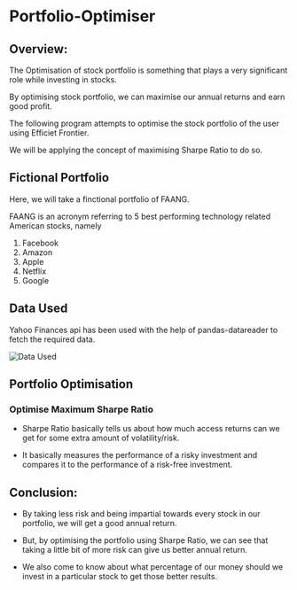 # Portfolio-Optimiser

## Overview:
The Optimisation of stock portfolio is something that plays a very significant role while investing in stocks.

By optimising stock portfolio, we can maximise our annual returns and earn good profit.

The following program attempts to optimise the stock portfolio of the user using Efficiet Frontier.

We will be applying the concept of maximising Sharpe Ratio to do so.

## Fictional Portfolio

Here, we will take a finctional portfolio of FAANG.

FAANG is an acronym referring to 5 best performing technology related American stocks, namely

1. Facebook
2. Amazon
3. Apple
4. Netflix
5. Google

## Data Used

Yahoo Finances api has been used with the help of pandas-datareader to fetch the required data.

![Data Used](https://user-images.githubusercontent.com/68889070/123811378-d0293e00-d910-11eb-9903-13efdccc2069.png)

## Portfolio Optimisation

### Optimise Maximum Sharpe Ratio

* Sharpe Ratio basically tells us about how much access returns can we get for some extra amount of volatility/risk.

* It basically measures the performance of a risky investment and compares it to the performance of a risk-free investment.

## Conclusion:
* By taking less risk and being impartial towards every stock in our portfolio, we will get a good annual return.

* But, by optimising the portfolio using Sharpe Ratio, we can see that taking a little bit of more risk can give us better annual return.

* We also come to know about what percentage of our money should we invest in a particular stock to get those better results.
